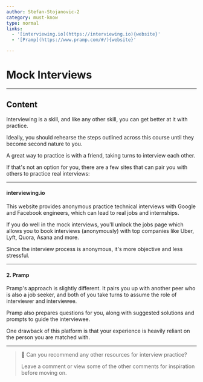 ```yaml
---
author: Stefan-Stojanovic-2
category: must-know
type: normal
links:
  - '[interviewing.io](https://interviewing.io){website}'
  - '[Pramp](https://www.pramp.com/#/){website}'

---
```


# Mock Interviews

---
## Content

Interviewing is a skill, and like any other skill, you can get better at it with practice.

Ideally, you should rehearse the steps outlined across this course until they become second nature to you.

A great way to practice is with a friend, taking turns to interview each other.

If that's not an option for you, there are a few sites that can pair you with others to practice real interviews: 

---

#### interviewing.io

This website provides anonymous practice technical interviews with Google and Facebook engineers, which can lead to real jobs and internships. 

If you do well in the mock interviews, you'll unlock the jobs page which allows you to book interviews (anonymously) with top companies like Uber, Lyft, Quora, Asana and more.

Since the interview process is anonymous, it's more objective and less stressful.

---

#### 2. Pramp

Pramp's approach is slightly different. It pairs you up with another peer who is also a job seeker, and both of you take turns to assume the role of interviewer and interviewee.

Pramp also prepares questions for you, along with suggested solutions and prompts to guide the interviewee.

One drawback of this platform is that your experience is heavily reliant on the person you are matched with.

---

> 💬 Can you recommend any other resources for interview practice?
>
> Leave a comment or view some of the other comments for inspiration before moving on.
